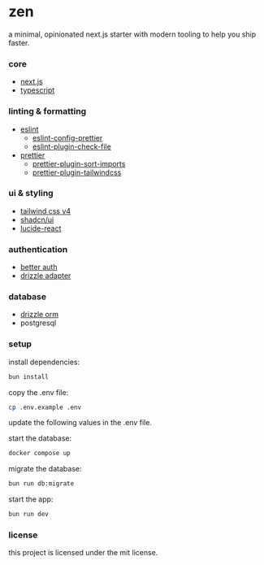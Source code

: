 # zen

a minimal, opinionated next.js starter with modern tooling to help you ship faster.

### core

- [next.js](https://nextjs.org/)
- [typescript](https://www.typescriptlang.org/)

### linting & formatting

- [eslint](https://eslint.org/)
  - [eslint-config-prettier](https://github.com/prettier/eslint-config-prettier)
  - [eslint-plugin-check-file](https://github.com/dukeluo/eslint-plugin-check-file)
- [prettier](https://prettier.io/)
  - [prettier-plugin-sort-imports](https://github.com/trivago/prettier-plugin-sort-imports)
  - [prettier-plugin-tailwindcss](https://github.com/tailwindlabs/prettier-plugin-tailwindcss)

### ui & styling

- [tailwind css v4](https://tailwindcss.com/)
- [shadcn/ui](https://ui.shadcn.com/)
- [lucide-react](https://lucide.dev/)

### authentication

- [better auth](https://www.better-auth.com/)
- [drizzle adapter](https://www.better-auth.com/docs/adapters/drizzle)

### database

- [drizzle orm](https://orm.drizzle.team/docs/get-started/postgresql-new)
- postgresql


### setup

install dependencies:

```bash
bun install
```

copy the .env file:

```bash
cp .env.example .env
```

update the following values in the .env file.

start the database:

```bash
docker compose up
```

migrate the database:

```bash
bun run db:migrate
```

start the app:

```bash
bun run dev
```

### license

this project is licensed under the mit license.

